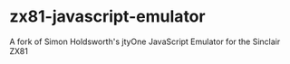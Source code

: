 # zx81-javascript-emulator
A fork of Simon Holdsworth's jtyOne JavaScript Emulator for the Sinclair ZX81
